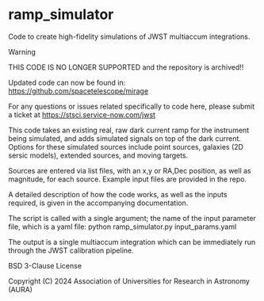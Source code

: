 # ramp_simulator
Code to create high-fidelity simulations of JWST multiaccum integrations.


> [!WARNING]
> THIS CODE IS NO LONGER SUPPORTED and the repository is archived!!
>
> Updated code can now be found in:
> https://github.com/spacetelescope/mirage
>
> For any questions or issues related specifically to code here, please submit a ticket at https://stsci.service-now.com/jwst





This code takes an existing real, raw dark current ramp for the instrument being simulated, and adds simulated
signals on top of the dark current. Options for these simulated sources include point sources, galaxies (2D sersic models),
extended sources, and moving targets.

Sources are entered via list files, with an x,y or RA,Dec position, as well as magnitude, for each source. Example input files
are provided in the repo. 

A detailed description of how the code works, as well as the inputs required, is given in the accompanying documentation.

The script is called with a single argument; the name of the input parameter file, which is a yaml file:
python ramp_simulator.py input_params.yaml

The output is a single multiaccum integration which can be immediately run through the JWST calibration pipeline.


BSD 3-Clause License

Copyright (C) 2024 Association of Universities for Research in Astronomy (AURA)
